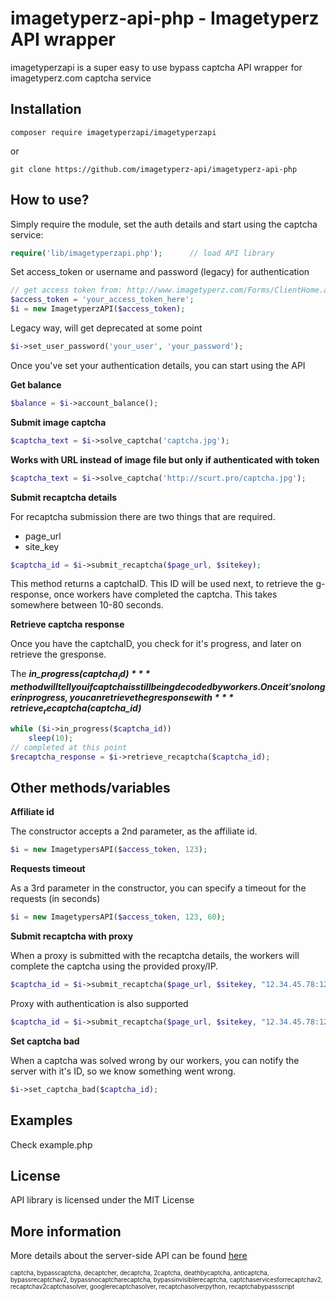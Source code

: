 imagetyperz-api-php - Imagetyperz API wrapper
=========================================

imagetyperzapi is a super easy to use bypass captcha API wrapper for imagetyperz.com captcha service

## Installation

    composer require imagetyperzapi/imagetyperzapi

or
    
    git clone https://github.com/imagetyperz-api/imagetyperz-api-php

## How to use?

Simply require the module, set the auth details and start using the captcha service:

``` php
require('lib/imagetyperzapi.php');      // load API library
```

Set access_token or username and password (legacy) for authentication
``` php
// get access token from: http://www.imagetyperz.com/Forms/ClientHome.aspx
$access_token = 'your_access_token_here';
$i = new ImagetyperzAPI($access_token);   
```

Legacy way, will get deprecated at some point

``` php
$i->set_user_password('your_user', 'your_password');  
```

Once you've set your authentication details, you can start using the API

**Get balance**

``` php
$balance = $i->account_balance();
```

**Submit image captcha**

``` php
$captcha_text = $i->solve_captcha('captcha.jpg');
```
**Works with URL instead of image file but only if authenticated with token**
``` php
$captcha_text = $i->solve_captcha('http://scurt.pro/captcha.jpg');
```
**Submit recaptcha details**

For recaptcha submission there are two things that are required.
- page_url
- site_key
``` php
$captcha_id = $i->submit_recaptcha($page_url, $sitekey);
```
This method returns a captchaID. This ID will be used next, to retrieve the g-response, once workers have 
completed the captcha. This takes somewhere between 10-80 seconds.

**Retrieve captcha response**

Once you have the captchaID, you check for it's progress, and later on retrieve the gresponse.

The ***in_progress($captcha_id)*** method will tell you if captcha is still being decoded by workers.
Once it's no longer in progress, you can retrieve the gresponse with ***retrieve_recaptcha($captcha_id)***  

```php
while ($i->in_progress($captcha_id))
    sleep(10);
// completed at this point
$recaptcha_response = $i->retrieve_recaptcha($captcha_id);
```

## Other methods/variables

**Affiliate id**

The constructor accepts a 2nd parameter, as the affiliate id. 
``` php
$i = new ImagetypersAPI($access_token, 123);
```

**Requests timeout**

As a 3rd parameter in the constructor, you can specify a timeout for the requests (in seconds)
``` php
$i = new ImagetypersAPI($access_token, 123, 60);
```

**Submit recaptcha with proxy**

When a proxy is submitted with the recaptcha details, the workers will complete the captcha using
the provided proxy/IP.

``` php
$captcha_id = $i->submit_recaptcha($page_url, $sitekey, "12.34.45.78:1234");
```
Proxy with authentication is also supported
``` php
$captcha_id = $i->submit_recaptcha($page_url, $sitekey, "12.34.45.78:1234:user:pass");
```

**Set captcha bad**

When a captcha was solved wrong by our workers, you can notify the server with it's ID,
so we know something went wrong.

``` php
$i->set_captcha_bad($captcha_id); 
```

## Examples
Check example.php

## License
API library is licensed under the MIT License

## More information
More details about the server-side API can be found [here](http://imagetyperz.com)


<sup><sub>captcha, bypasscaptcha, decaptcher, decaptcha, 2captcha, deathbycaptcha, anticaptcha, 
bypassrecaptchav2, bypassnocaptcharecaptcha, bypassinvisiblerecaptcha, captchaservicesforrecaptchav2, 
recaptchav2captchasolver, googlerecaptchasolver, recaptchasolverpython, recaptchabypassscript</sup></sub>

